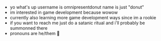 - yo what's up username is omnipresentdonut name is just "donut"
- im interested in game development because wowow
- currently also learning more game development ways since im a rookie
- if you want to reach me just do a satanic ritual and i'll probably be summonned there
- pronouns are he/them :pray:
